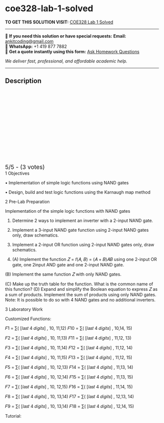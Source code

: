 # coe328-lab-1-solved
**TO GET THIS SOLUTION VISIT:** [COE328 Lab 1 Solved](https://www.ankitcodinghub.com/product/coe328-digital-systems-solved/)


---

📩 **If you need this solution or have special requests:** **Email:** ankitcoding@gmail.com  
📱 **WhatsApp:** +1 419 877 7882  
📄 **Get a quote instantly using this form:** [Ask Homework Questions](https://www.ankitcodinghub.com/services/ask-homework-questions/)

*We deliver fast, professional, and affordable academic help.*

---

<h2>Description</h2>



<div class="kk-star-ratings kksr-auto kksr-align-center kksr-valign-top" data-payload="{&quot;align&quot;:&quot;center&quot;,&quot;id&quot;:&quot;126729&quot;,&quot;slug&quot;:&quot;default&quot;,&quot;valign&quot;:&quot;top&quot;,&quot;ignore&quot;:&quot;&quot;,&quot;reference&quot;:&quot;auto&quot;,&quot;class&quot;:&quot;&quot;,&quot;count&quot;:&quot;3&quot;,&quot;legendonly&quot;:&quot;&quot;,&quot;readonly&quot;:&quot;&quot;,&quot;score&quot;:&quot;5&quot;,&quot;starsonly&quot;:&quot;&quot;,&quot;best&quot;:&quot;5&quot;,&quot;gap&quot;:&quot;4&quot;,&quot;greet&quot;:&quot;Rate this product&quot;,&quot;legend&quot;:&quot;5\/5 - (3 votes)&quot;,&quot;size&quot;:&quot;24&quot;,&quot;title&quot;:&quot;COE328 Lab 1 Solved&quot;,&quot;width&quot;:&quot;138&quot;,&quot;_legend&quot;:&quot;{score}\/{best} - ({count} {votes})&quot;,&quot;font_factor&quot;:&quot;1.25&quot;}">

<div class="kksr-stars">

<div class="kksr-stars-inactive">
            <div class="kksr-star" data-star="1" style="padding-right: 4px">


<div class="kksr-icon" style="width: 24px; height: 24px;"></div>
        </div>
            <div class="kksr-star" data-star="2" style="padding-right: 4px">


<div class="kksr-icon" style="width: 24px; height: 24px;"></div>
        </div>
            <div class="kksr-star" data-star="3" style="padding-right: 4px">


<div class="kksr-icon" style="width: 24px; height: 24px;"></div>
        </div>
            <div class="kksr-star" data-star="4" style="padding-right: 4px">


<div class="kksr-icon" style="width: 24px; height: 24px;"></div>
        </div>
            <div class="kksr-star" data-star="5" style="padding-right: 4px">


<div class="kksr-icon" style="width: 24px; height: 24px;"></div>
        </div>
    </div>

<div class="kksr-stars-active" style="width: 138px;">
            <div class="kksr-star" style="padding-right: 4px">


<div class="kksr-icon" style="width: 24px; height: 24px;"></div>
        </div>
            <div class="kksr-star" style="padding-right: 4px">


<div class="kksr-icon" style="width: 24px; height: 24px;"></div>
        </div>
            <div class="kksr-star" style="padding-right: 4px">


<div class="kksr-icon" style="width: 24px; height: 24px;"></div>
        </div>
            <div class="kksr-star" style="padding-right: 4px">


<div class="kksr-icon" style="width: 24px; height: 24px;"></div>
        </div>
            <div class="kksr-star" style="padding-right: 4px">


<div class="kksr-icon" style="width: 24px; height: 24px;"></div>
        </div>
    </div>
</div>


<div class="kksr-legend" style="font-size: 19.2px;">
            5/5 - (3 votes)    </div>
    </div>
1 Objectives

• Implementation of simple logic functions using NAND gates

• Design, build and test logic functions using the Karnaugh map method

2 Pre-Lab Preparation

Implementation of the simple logic functions with NAND gates

1. Determine 2 ways to implement an inverter with a 2-input NAND gate.

2. Implement a 3-input NAND gate function using 2-input NAND gates only, draw schematics.

3. Implement a 2-input OR function using 2-input NAND gates only, draw schematics.

4. (A) Implement the function 𝑍 = 𝑓(𝐴, 𝐵) = (𝐴 + 𝐵)𝐴𝐵 using one 2-input OR gate, one 2input AND gate and one 2-input NAND gate.

(B) Implement the same function 𝑍 with only NAND gates.

(C) Make up the truth table for the function. What is the common name of this function? (D) Expand and simplify the Boolean equation to express 𝑍 as a sum of products. Implement the sum of products using only NAND gates. Note: It is possible to do so with 4 NAND gates and no additional inverters.

3 Laboratory Work

Customized Functions:

𝐹1 = ∑( [𝑙𝑎𝑠𝑡 4 𝑑𝑖𝑔𝑖𝑡𝑠] , 10, 11,12) 𝐹10 = ∑( [𝑙𝑎𝑠𝑡 4 𝑑𝑖𝑔𝑖𝑡𝑠] , 10,14, 15)

𝐹2 = ∑( [𝑙𝑎𝑠𝑡 4 𝑑𝑖𝑔𝑖𝑡𝑠] , 10, 11,13) 𝐹11 = ∑( [𝑙𝑎𝑠𝑡 4 𝑑𝑖𝑔𝑖𝑡𝑠] , 11,12, 13)

𝐹3 = ∑( [𝑙𝑎𝑠𝑡 4 𝑑𝑖𝑔𝑖𝑡𝑠] , 10, 11,14) 𝐹12 = ∑( [𝑙𝑎𝑠𝑡 4 𝑑𝑖𝑔𝑖𝑡𝑠] , 11,12, 14)

𝐹4 = ∑( [𝑙𝑎𝑠𝑡 4 𝑑𝑖𝑔𝑖𝑡𝑠] , 10, 11,15) 𝐹13 = ∑( [𝑙𝑎𝑠𝑡 4 𝑑𝑖𝑔𝑖𝑡𝑠] , 11,12, 15)

𝐹5 = ∑( [𝑙𝑎𝑠𝑡 4 𝑑𝑖𝑔𝑖𝑡𝑠] , 10, 12,13) 𝐹14 = ∑( [𝑙𝑎𝑠𝑡 4 𝑑𝑖𝑔𝑖𝑡𝑠] , 11,13, 14)

𝐹6 = ∑( [𝑙𝑎𝑠𝑡 4 𝑑𝑖𝑔𝑖𝑡𝑠] , 10, 12,14) 𝐹15 = ∑( [𝑙𝑎𝑠𝑡 4 𝑑𝑖𝑔𝑖𝑡𝑠] , 11,13, 15)

𝐹7 = ∑( [𝑙𝑎𝑠𝑡 4 𝑑𝑖𝑔𝑖𝑡𝑠] , 10, 12,15) 𝐹16 = ∑( [𝑙𝑎𝑠𝑡 4 𝑑𝑖𝑔𝑖𝑡𝑠] , 11,14, 15)

𝐹8 = ∑( [𝑙𝑎𝑠𝑡 4 𝑑𝑖𝑔𝑖𝑡𝑠] , 10, 13,14) 𝐹17 = ∑( [𝑙𝑎𝑠𝑡 4 𝑑𝑖𝑔𝑖𝑡𝑠] , 12,13, 14)

𝐹9 = ∑( [𝑙𝑎𝑠𝑡 4 𝑑𝑖𝑔𝑖𝑡𝑠] , 10, 13,14) 𝐹18 = ∑( [𝑙𝑎𝑠𝑡 4 𝑑𝑖𝑔𝑖𝑡𝑠] , 12,14, 15)

Tutorial:
